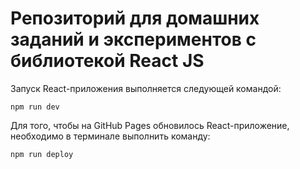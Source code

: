 # Репозиторий для домашних заданий и экспериментов с библиотекой React JS

Запуск React-приложения выполняется следующей командой:
```
npm run dev
```

Для того, чтобы на GitHub Pages обновилось React-приложение, необходимо в терминале выполнить команду:
```
npm run deploy
```

